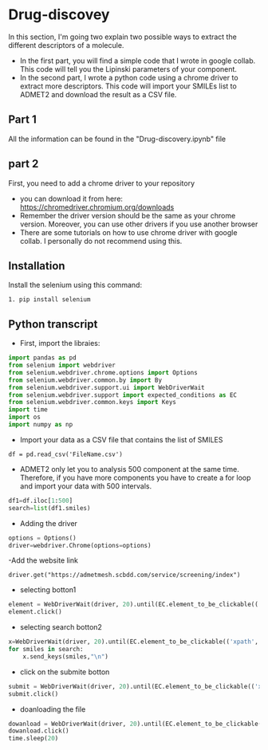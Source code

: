 # Drug-discovey
In this section, I'm going two explain two possible ways to extract the different descriptors of a molecule.

- In the first part, you will find a simple code that I wrote in google collab. This code will tell you the Lipinski parameters of your component.
- In the second part, I wrote a python code using a chrome driver to extract more descriptors. This code will import your SMILEs list to ADMET2 and download the result as a CSV file.

## Part 1

All the information can be found in the "Drug-discovery.ipynb" file

## part 2

First, you need to add a chrome driver to your repository
- you can download it from here: https://chromedriver.chromium.org/downloads
- Remember the driver version should be the same as your chrome version. Moreover, you can use other drivers if you use another browser
- There are some tutorials on how to use chrome driver with google collab. I personally do not recommend using this.

## Installation

Install the selenium using this command: 


`1. pip install selenium`

## Python transcript

- First, import the libraies:

```python
import pandas as pd
from selenium import webdriver
from selenium.webdriver.chrome.options import Options
from selenium.webdriver.common.by import By
from selenium.webdriver.support.ui import WebDriverWait
from selenium.webdriver.support import expected_conditions as EC
from selenium.webdriver.common.keys import Keys
import time
import os
import numpy as np
```


- Import your data as a CSV file that contains the list of SMILES

`df = pd.read_csv('FileName.csv')`
- ADMET2 only let you to analysis 500 component at the same time. Therefore, if you have more components you have to create a for loop and import your data with 500 intervals.

```python
df1=df.iloc[1:500]
search=list(df1.smiles)
```

- Adding the driver

```python
options = Options()
driver=webdriver.Chrome(options=options)
```
-Add the website link

`driver.get("https://admetmesh.scbdd.com/service/screening/index")`

- selecting botton1

```python
element = WebDriverWait(driver, 20).until(EC.element_to_be_clickable(('xpath', "//a[@id='drawing-tab']")))
element.click()
```


- selecting search botton2

```python
x=WebDriverWait(driver, 20).until(EC.element_to_be_clickable(('xpath', "//textarea[@class='form-control']")))
for smiles in search:
	x.send_keys(smiles,"\n")
```

- click on the submite botton

```python
submit = WebDriverWait(driver, 20).until(EC.element_to_be_clickable(('xpath', "//button[@aria-label='Submit']")))
submit.click()
```


- doanloading the file

```python
dowanload = WebDriverWait(driver, 20).until(EC.element_to_be_clickable(('xpath', "/html/body/div/div[1]/div/div[2]/div/div[2]/a/button")))
dowanload.click()
time.sleep(20)
```
